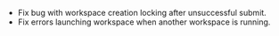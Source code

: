 - Fix bug with workspace creation locking after unsuccessful submit.
- Fix errors launching workspace when another workspace is running.
